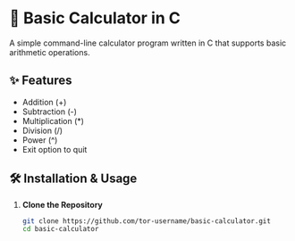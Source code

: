 # 🧮 Basic Calculator in C

A simple command-line calculator program written in C that supports basic arithmetic operations.

## ✨ Features
- Addition (+)
- Subtraction (-)
- Multiplication (*)
- Division (/)
- Power (^)
- Exit option to quit

## 🛠 Installation & Usage
1. **Clone the Repository**  
   ```bash
   git clone https://github.com/tor-username/basic-calculator.git
   cd basic-calculator
